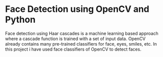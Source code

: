 # Face Detection using OpenCV and Python
 Face detection using Haar cascades is a machine learning based approach where a cascade function is trained with a set of input data.  OpenCV already contains many pre-trained classifiers for face, eyes, smiles, etc. In this project i have used face classifiers of OpenCV to detect faces.
